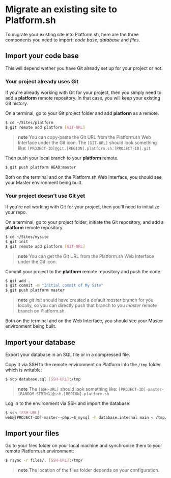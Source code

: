 # Migrate an existing site to Platform.sh

To migrate your existing site into Platform.sh, here are the three
components you need to import: *code base*, *database* and *files*.

## Import your code base

This will depend wether you have Git already set up for your project or
not.

### Your project already uses Git

If you're already working with Git for your project, then you simply
need to add a **platform** remote repository. In that case, you will
keep your existing Git history.

On a terminal, go to your Git project folder and add **platform** as a
remote.

```bash
$ cd ~/Sites/platform
$ git remote add platform [GIT-URL]
```

> **note**
> You can copy-paste the Git URL from the Platform.sh Web Interface under the Git icon.
> The `[GIT-URL]` should look something like: `[PROJECT-ID]@git.[REGION].platform.sh:[PROJECT-ID].git`

Then push your local branch to your **platform** remote.

```bash
$ git push platform HEAD:master
```

Both on the terminal and on the Platform.sh Web Interface, you should see your Master
environment being built.

### Your project doesn't use Git yet

If you're not working with Git for your project, then you'll need to
initialize your repo.

On a terminal, go to your project folder, initiate the Git repository,
and add a **platform** remote repository.

```bash
$ cd ~/Sites/mysite
$ git init
$ git remote add platform [GIT-URL]
```

> **note**
> You can get the Git URL from the Platform.sh Web Interface under the Git icon.

Commit your project to the **platform** remote repository and push the
code.

```bash
$ git add .
$ git commit -m "Initial commit of My Site"
$ git push platform master
```

> **note**
> *git init* should have created a default *master* branch for you locally, so you can directly push that branch to you *master* remote branch on Platform.sh.

Both on the terminal and on the Web Interface, you should see your Master
environment being built.

## Import your database

Export your database in an SQL file or in a compressed file.

Copy it via SSH to the remote environment on Platform into the
`/tmp` folder which is writable:

```bash
$ scp database.sql [SSH-URL]:/tmp
```

> **note**
> The `[SSH-URL]` should look something like: `[PROJECT-ID]-master-[RANDOM-STRING]@ssh.[REGION].platform.sh`

Log in to the environment via SSH and import the database:

```bash
$ ssh [SSH-URL]
web@[PROJECT-ID]-master--php:~$ mysql -h database.internal main < /tmp/database.sql
```

## Import your files

Go to your files folder on your local machine and synchronize them to
your remote Platform.sh environment:

```bash
$ rsync -r files/. [SSH-URL]:/tmp/
```

> **note**
> The location of the files folder depends on your configuration.
